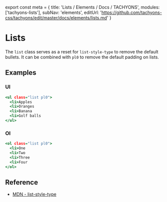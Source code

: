 export const meta = {
  title: 'Lists / Elements / Docs / TACHYONS',
  modules: ['tachyons-lists'],
  subNav: 'elements',
  editUrl: 'https://github.com/tachyons-css/tachyons/edit/master/docs/elements/lists.md'
}

# Lists

The `list` class serves as a reset for `list-style-type` to remove the default bullets.
It can be combined with `pl0` to remove the default padding on lists.

## Examples

### Ul

```.html
<ul class="list pl0">
  <li>Apples
  <li>Oranges
  <li>Banana
  <li>Golf balls
</ul>
```

### Ol

```.html
<ol class="list pl0">
  <li>One
  <li>Two
  <li>Three
  <li>Four
</ol>
```

## Reference

- [MDN - list-style-type](https://developer.mozilla.org/en-US/docs/Web/CSS/list-style-type)
